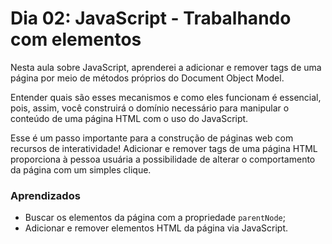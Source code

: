 # Dia 02: JavaScript - Trabalhando com elementos

Nesta aula sobre JavaScript, aprenderei a adicionar e remover tags de uma página por meio de métodos próprios do Document Object Model.

Entender quais são esses mecanismos e como eles funcionam é essencial, pois, assim, você construirá o   domínio necessário para manipular o conteúdo de uma página HTML com o uso do JavaScript.

Esse é um passo importante para a construção de páginas web com recursos de interatividade! Adicionar e remover tags de uma página HTML proporciona à pessoa usuária a possibilidade de alterar o comportamento da página com um simples clique.

### Aprendizados

- Buscar os elementos da página com a propriedade `parentNode`;
- Adicionar e remover elementos HTML da página via JavaScript.